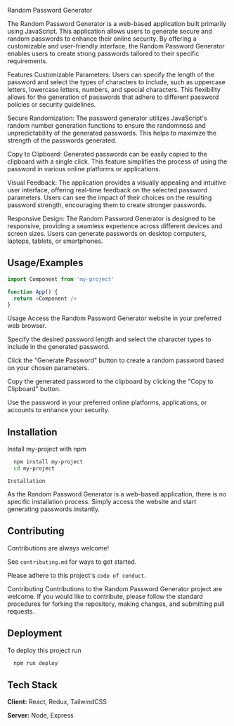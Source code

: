 Random Password Generator


The Random Password Generator is a web-based application built primarily using JavaScript. This application allows users to generate secure and random passwords to enhance their online security. By offering a customizable and user-friendly interface, the Random Password Generator enables users to create strong passwords tailored to their specific requirements.

Features
Customizable Parameters: Users can specify the length of the password and select the types of characters to include, such as uppercase letters, lowercase letters, numbers, and special characters. This flexibility allows for the generation of passwords that adhere to different password policies or security guidelines.

Secure Randomization: The password generator utilizes JavaScript's random number generation functions to ensure the randomness and unpredictability of the generated passwords. This helps to maximize the strength of the passwords generated.

Copy to Clipboard: Generated passwords can be easily copied to the clipboard with a single click. This feature simplifies the process of using the password in various online platforms or applications.

Visual Feedback: The application provides a visually appealing and intuitive user interface, offering real-time feedback on the selected password parameters. Users can see the impact of their choices on the resulting password strength, encouraging them to create stronger passwords.

Responsive Design: The Random Password Generator is designed to be responsive, providing a seamless experience across different devices and screen sizes. Users can generate passwords on desktop computers, laptops, tablets, or smartphones.
## Usage/Examples

```javascript
import Component from 'my-project'

function App() {
  return <Component />
}
```

Usage
Access the Random Password Generator website in your preferred web browser.

Specify the desired password length and select the character types to include in the generated password.

Click the "Generate Password" button to create a random password based on your chosen parameters.

Copy the generated password to the clipboard by clicking the "Copy to Clipboard" button.

Use the password in your preferred online platforms, applications, or accounts to enhance your security.
## Installation

Install my-project with npm

```bash
  npm install my-project
  cd my-project
```
    Installation
As the Random Password Generator is a web-based application, there is no specific installation process. Simply access the website and start generating passwords instantly.
## Contributing

Contributions are always welcome!

See `contributing.md` for ways to get started.

Please adhere to this project's `code of conduct`.

Contributing
Contributions to the Random Password Generator project are welcome. If you would like to contribute, please follow the standard procedures for forking the repository, making changes, and submitting pull requests.
## Deployment

To deploy this project run

```bash
  npm run deploy
```


## Tech Stack

**Client:** React, Redux, TailwindCSS

**Server:** Node, Express

